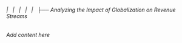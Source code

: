 ###### |   |   |   |   |   ├── Analyzing the Impact of Globalization on Revenue Streams

*Add content here*